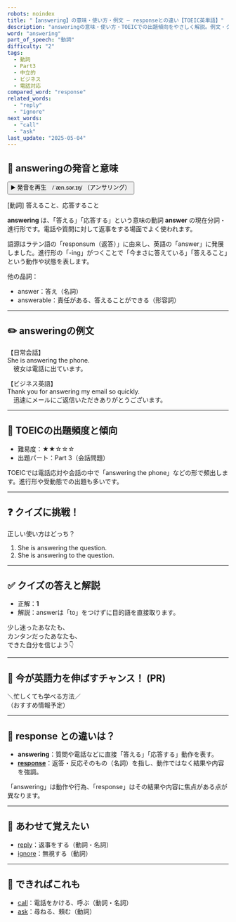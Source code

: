 ```yaml
---
robots: noindex
title: "【answering】の意味・使い方・例文 ― responseとの違い【TOEIC英単語】"
description: "answeringの意味・使い方・TOEICでの出題傾向をやさしく解説。例文・クイズ付きでresponseとの違いもわかりやすく学べます。"
word: "answering"
part_of_speech: "動詞"
difficulty: "2"
tags:
  - 動詞
  - Part3
  - 中立的
  - ビジネス
  - 電話対応
compared_word: "response"
related_words:
  - "reply"
  - "ignore"
next_words:
  - "call"
  - "ask"
last_update: "2025-05-04"
---
```


## 🔰 answeringの発音と意味

<button class="play-audio" onclick="playTTS('answering')">
  <span class="play-audio-main">
    ▶️ 発音を再生　/ˈæn.sər.ɪŋ/
  </span>
  <span class="play-audio-sub">
    （アンサリング）
  </span>
</button>

[動詞] 答えること、応答すること

**answering** は、「答える」「応答する」という意味の動詞 **answer** の現在分詞・進行形です。電話や質問に対して返事をする場面でよく使われます。

語源はラテン語の「responsum（返答）」に由来し、英語の「answer」に発展しました。進行形の「-ing」がつくことで「今まさに答えている」「答えること」という動作や状態を表します。

他の品詞：  
- answer：答え（名詞）
- answerable：責任がある、答えることができる（形容詞）

---

## ✏️ answeringの例文

【日常会話】  
She is answering the phone.  
　彼女は電話に出ています。

【ビジネス英語】  
Thank you for answering my email so quickly.  
　迅速にメールにご返信いただきありがとうございます。

---

## 🎯 TOEICの出題頻度と傾向

- 難易度：★★☆☆☆
- 出題パート：Part 3（会話問題）

TOEICでは電話応対や会話の中で「answering the phone」などの形で頻出します。進行形や受動態での出題も多いです。

---

## ❓ クイズに挑戦！

正しい使い方はどっち？

1. She is answering the question.  
2. She is answering to the question.

---

## ✅ クイズの答えと解説

- 正解：**1**
- 解説：answerは「to」をつけずに目的語を直接取ります。

少し迷ったあなたも、  
カンタンだったあなたも、  
できた自分を信じよう👇️

---

## 🚀 今が英語力を伸ばすチャンス！ (PR)

<div class="info-center">
＼忙しくても学べる方法／<br>  
（おすすめ情報予定）
</div>

---

## 🤔  response との違いは？

- **answering**：質問や電話などに直接「答える」「応答する」動作を表す。
- **[response](/word/response)**：返答・反応そのもの（名詞）を指し、動作ではなく結果や内容を強調。

「answering」は動作や行為、「response」はその結果や内容に焦点がある点が異なります。

---

## 🧩 あわせて覚えたい

- [reply](/word/reply)：返事をする（動詞・名詞）
- [ignore](/word/ignore)：無視する（動詞）

---

## 📖 できればこれも

- [call](/word/call)：電話をかける、呼ぶ（動詞・名詞）
- [ask](/word/ask)：尋ねる、頼む（動詞）

<!-- cvid: aid49_bid30 -->
